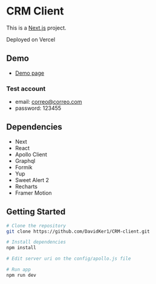 # CRM Client
This is a [Next.js](https://nextjs.org/) project.

Deployed on Vercel

## Demo
- [Demo page](https://crmcliente-lake.vercel.app/)

### Test account
- email: correo@correo.com
- password: 123455

## Dependencies
- Next
- React
- Apollo Client
- Graphql
- Formik
- Yup
- Sweet Alert 2
- Recharts
- Framer Motion

## Getting Started

```sh
# Clone the repository 
git clone https://github.com/DavidKer1/CRM-client.git

# Install dependencies
npm install

# Edit server uri on the config/apollo.js file

# Run app
npm run dev


```


